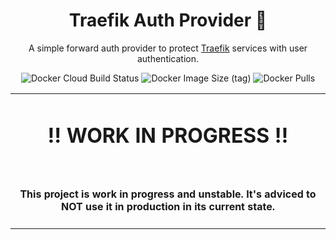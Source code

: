 <h1 align="center">Traefik Auth Provider 👮</h1>

<p align="center">A simple forward auth provider to protect <a href="https://traefik.io/traefik/">Traefik</a> services with user authentication.</p>
<p align="center">
<img alt="Docker Cloud Build Status" src="https://img.shields.io/docker/cloud/build/marvinjwendt/traefik-auth-provider?style=flat-square">
<img alt="Docker Image Size (tag)" src="https://img.shields.io/docker/image-size/marvinjwendt/traefik-auth-provider/latest?style=flat-square">
<img alt="Docker Pulls" src="https://img.shields.io/docker/pulls/marvinjwendt/traefik-auth-provider?style=flat-square">
</p>
<p align="center">
<table>
<tbody>
<td align="center">
<img width="2000" height="0" /><br>
<h1>‼️ WORK IN PROGRESS ‼️</h1><br>
<h4>This project is work in progress and <b>unstable</b>. It's adviced to NOT use it in production in its current state.</h4>
<img width="2000" height="0" />
</td>
</tbody>
</table>
</p>
